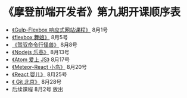 # 《摩登前端开发者》第九期开课顺序表

- [《Gulp-Flexbox 响应式网站课程》](http://haoqicat.com/gulp-flex-res) 8月1号
- [《flexbox 舞娘》](http://haoqicat.com/flexbox-dancer) 8月5号
- [《驾驭命令行怪兽》](http://haoqicat.com/ride-cli-monster) 8月8号
- [《Nodejs 乐高》](http://haoqicat.com/nodejs-lego) 8月13号
- [《Atom 爱上 JS》](http://haoqicat.com/atom-love-js) 8月17号
- [《Meteor-React 小鸟》](http://haoqicat.com/meteor-react-bird) 8月20号
- [《React 婴儿》](http://haoqicat.com/react-baby) 8月25号
- [《 Git 北京》](http://haoqicat.com/gitbeijing) 8月28号
- 后续课程 8月2号 放出